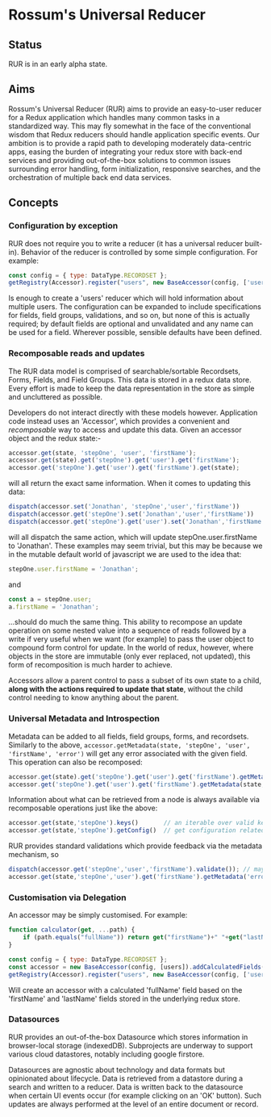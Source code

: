 # Rossum's Universal Reducer

## Status

RUR is in an early alpha state.

## Aims

Rossum's Universal Reducer (RUR) aims to provide an easy-to-user reducer for a Redux application which handles many common tasks in a standardized way.
This may fly somewhat in the face of the conventional wisdom that Redux reducers should handle application specific events. Our ambition is to provide
a rapid path to developing moderately data-centric apps, easing the burden of integrating your redux store with back-end services and providing
out-of-the-box solutions to common issues surrounding error handling, form initialization, responsive searches, and the orchestration of multiple back end
data services.

## Concepts

### Configuration by exception

RUR does not require you to write a reducer (it has a universal reducer built-in). Behavior of the reducer is controlled by some simple configuration.
For example: 

```javascript
const config = { type: DataType.RECORDSET };
getRegistry(Accessor).register("users", new BaseAccessor(config, ['users']));
```

Is enough to create a 'users' reducer which will hold information about multiple users. The configuration can be expanded to include specifications for
fields, field groups, validations, and so on, but none of this is actually required; by default fields are optional and unvalidated and any name can
be used for a field. Wherever possible, sensible defaults have been defined.

### Recomposable reads and updates

The RUR data model is comprised of searchable/sortable Recordsets, Forms, Fields, and Field Groups. This data is stored in a redux data store. Every
effort is made to keep the data representation in the store as simple and uncluttered as possible.

Developers do not interact directly with these models however. Application code instead uses an 'Accessor', which provides a convenient and
_recomposable_ way to access and update this data. Given an accessor object and the redux state:-

```javascript
accessor.get(state, 'stepOne', 'user', 'firstName'); 
accessor.get(state).get('stepOne').get('user').get('firstName');
accessor.get('stepOne').get('user').get('firstName').get(state); 
```

will all return the exact same information. When it comes to updating this data:

```javascript
dispatch(accessor.set('Jonathan', 'stepOne','user','firstName'))
dispatch(accessor.get('stepOne').set('Jonathan','user','firstName'))
dispatch(accessor.get('stepOne').get('user').set('Jonathan','firstName'))
```

will all dispatch the same action, which will update stepOne.user.firstName to 'Jonathan'. These examples may seem trivial, but this may be
because we in the mutable default world of javascript we are used to the idea that:

```javascript 
stepOne.user.firstName = 'Jonathan';
```

and

```javascript
const a = stepOne.user;
a.firstName = 'Jonathan';
```

...should do much the same thing. This ability to recompose an update operation on some nested value into a sequence of reads followed by a write
if very useful when we want (for example) to pass the user object to compound form control for update. In the world of redux, however, where objects
in the store are immutable (only ever replaced, not updated), this form of recomposition is much harder to achieve. 

Accessors allow a parent control to pass a subset of its own state to a child, **along with the actions required to update that state**, without the child control 
needing to know anything about the parent.

### Universal Metadata and Introspection

Metadata can be added to all fields, field groups, forms, and recordsets. Similarly to the
above, `accessor.getMetadata(state, 'stepOne', 'user', 'firstName', 'error')` will get any
error associated with the given field. This operation can also be recomposed:

```javascript
accessor.get(state).get('stepOne').get('user').get('firstName').getMetadata('error');
accessor.get('stepOne').get('user').get('firstName').getMetadata(state,'error'); 
```

Information about what can be retrieved from a node is always available via recomposable operations
just like the above:

````javascript 
accessor.get(state,'stepOne').keys()       // an iterable over valid keys within 'stepOne'
accessor.get(state,'stepOne').getConfig()  // get configuration related to 'stepOne'
````

RUR provides standard validations which provide feedback via the metadata mechanism, so

```javascript
dispatch(accessor.get('stepOne','user','firstName').validate()); // may create an error
accessor.get(state,'stepOne','user').get('firstName').getMetadata('error'); // find the error
```

### Customisation via Delegation

An accessor may be simply customised. For example:

```javascript
function calculator(get, ...path) {
    if (path.equals("fullName")) return get("firstName")+" "+get("lastName");
}

const config = { type: DataType.RECORDSET };
const accessor = new BaseAccessor(config, [users]).addCalculatedFields(calculator);
getRegistry(Accessor).register("users", new BaseAccessor(config, ['users']));
```

Will create an accessor with a calculated 'fullName' field based on the 'firstName' and 'lastName'
fields stored in the underlying redux store. 

### Datasources

RUR provides an out-of-the-box Datasource which stores information in browser-local storage (indexedDB).
Subprojects are underway to support various cloud datastores, notably including google firstore.

Datasources are agnostic about technology and data formats but opinionated about lifecycle. Data is 
retrieved from a datastore during a search and written to a reducer. Data is written back to the
datasource when certain UI events occur (for example clicking on an 'OK' button). Such updates are 
always performed at the level of an entire document or record.




